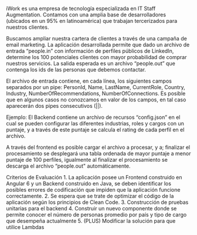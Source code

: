 iWork es una empresa de tecnología especializada en IT Staff Augmentation. Contamos con una 
amplia base de desarrolladores (ubicados en un 95% en latinoamérica) que trabajan tercerizados 
para nuestros clientes.

Buscamos ampliar nuestra cartera de clientes a través de una campaña de email marketing. La 
aplicación desarrollada permite que dado un archivo de entrada “people.in” con información de 
perfiles públicos de LinkedIn, determine los 100 potenciales clientes con mayor probabilidad de 
comprar nuestros servicios. La salida esperada es un archivo “people.out” que contenga los ids de 
las personas que debemos contactar. 

El archivo de entrada contiene, en cada línea, los siguientes campos separados por un pipe: 
PersonId, Name, LastName, CurrentRole, Country, Industry, NumberOfRecommendations, 
NumberOfConnections. Es posible que en algunos casos no conozcamos en valor de los campos, 
en tal caso aparecerán dos pipes consecutivos (||). 

Ejemplo:
El Backend contiene un archivo de recursos “config.json” en el cual se pueden configurar las 
diferentes industrias, roles y cargos con un puntaje, y a través de este puntaje se calcula el rating 
de cada perfil en el archivo.

A través del frontend es posible cargar el archivo a procesar, y a; finalizar el procesamiento se 
desplegará una tabla ordenada de mayor puntaje a menor puntaje de 100 perfiles, igualmente al 
finalizar el procesamiento se descarga el archivo “people.out" automáticamente.

Criterios de Evaluación
    1. La aplicación posee un Frontend construido en Angular 6 y un Backend construido en Java, 
    se deben identificar los posibles errores de codificación que impiden que la aplicación 
    funcione correctamente.
    2. Se espera que se trate de optimizar el código de la aplicación según los principios de Clean 
    Code.
    3. Construcción de pruebas unitarias para el backend
    4. Construir un nuevo componente donde se permite conocer el número de personas 
    promedio por país y tipo de cargo que desempeña actualmente
    5. (PLUS) Modificar la solución para que utilice Lambdas
